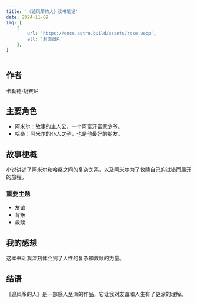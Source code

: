 ```yaml
---
title: '《追风筝的人》读书笔记'
date: 2024-11-09
img: [
    [
        url: 'https://docs.astro.build/assets/rose.webp',
        alt: '封面图片'
    ],
]
---
```


## 作者

卡勒德·胡赛尼

## 主要角色

- 阿米尔：故事的主人公，一个阿富汗富家少爷。
- 哈桑：阿米尔的仆人之子，也是他最好的朋友。

## 故事梗概

小说讲述了阿米尔和哈桑之间的复杂关系，以及阿米尔为了救赎自己的过错而展开的旅程。

### 重要主题

- 友谊
- 背叛
- 救赎

## 我的感想

这本书让我深刻体会到了人性的复杂和救赎的力量。

## 结语

《追风筝的人》是一部感人至深的作品，它让我对友谊和人生有了更深的理解。
